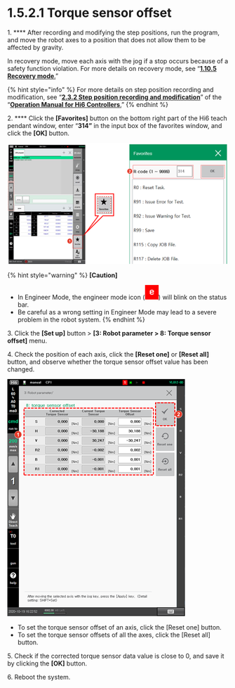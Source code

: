 # 1.5.2.1 Torque sensor offset

1\. **** After recording and modifying the step positions, run the program, and move the robot axes to a position that does not allow them to be affected by gravity.

In recovery mode, move each axis with the jog if a stop occurs because of a safety function violation. For more details on recovery mode, see “[**1.10.5 Recovery mode**.](../../1-10-safety-condition-monitoring/5-recovery-mode/)”

{% hint style="info" %}
For more details on step position recording and modification, see “[**2.3.2 Step position recording and modification**](https://hyundai-robotics.gitbook.io/hi6-operation-manual/v/op-english/2-operation/2-3-step/step-pose-modify)” of the “[**Operation Manual for Hi6 Controllers**.](https://hyundai-robotics.gitbook.io/hi6-operation-manual/v/op-english/)”
{% endhint %}

2\. **** Click the **\[Favorites]** button on the bottom right part of the Hi6 teach pendant window, enter “**314”** in the input box of the favorites window, and click the **\[OK]** button.

![](<../../../_assets/image_48.png>)

{% hint style="warning" %}
**\[Caution]**

* In Engineer Mode, the engineer mode icon (![](../../../_assets/engineer.png)) will blink on the status bar.
* Be careful as a wrong setting in Engineer Mode may lead to a severe problem in the robot system.
{% endhint %}

3\. Click the **\[Set up]** button > **\[3: Robot parameter > 8: Torque sensor offset]** menu.

4\. Check the position of each axis, click the **\[Reset one]** or **\[Reset all]** button, and observe whether the torque sensor offset value has been changed.

![](<../../../_assets/image_14.png>)

* To set the torque sensor offset of an axis, click the \[Reset one] button.
* To set the torque sensor offsets of all the axes, click the \[Reset all] button.

5\. Check if the corrected torque sensor data value is close to 0, and save it by clicking the **\[OK]** button.

6\. Reboot the system.
